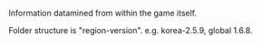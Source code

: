 Information datamined from within the game itself.

Folder structure is "region-version". e.g. korea-2.5.9, global 1.6.8. 